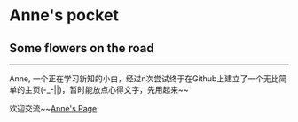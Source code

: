 # Anne's pocket
## Some flowers on the road
***
Anne, 一个正在学习新知的小白，经过n次尝试终于在Github上建立了一个无比简单的主页(-_-||)，暂时能放点心得文字，先用起来~~

欢迎交流~~[Anne's Page](https://anneBai/github.io)